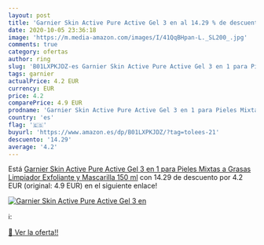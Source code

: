 ```yaml
---
layout: post
title: 'Garnier Skin Active Pure Active Gel 3 en al 14.29 % de descuento'
date: 2020-10-05 23:36:18
image: 'https://m.media-amazon.com/images/I/41QqBHpan-L._SL200_.jpg'
comments: true
category: ofertas
author: ring
slug: 'B01LXPKJDZ-es Garnier Skin Active Pure Active Gel 3 en 1 para Pieles...'
tags: garnier
actualPrice: 4.2 EUR
currency: EUR
price: 4.2
comparePrice: 4.9 EUR
prodname: 'Garnier Skin Active Pure Active Gel 3 en 1 para Pieles Mixtas a Grasas Limpiador  Exfoliante y Mascarilla  150 ml'
country: 'es'
flag: '🇪🇸'
buyurl: 'https://www.amazon.es/dp/B01LXPKJDZ/?tag=tolees-21'
descuento: '14.29'
average: '4.2'
---
```


Está [Garnier Skin Active Pure Active Gel 3 en 1 para Pieles Mixtas a Grasas Limpiador  Exfoliante y Mascarilla  150 ml](https://www.amazon.es/dp/B01LXPKJDZ/?tag=tolees-21) con 14.29 de descuento por 4.2 EUR (original: 4.9 EUR) en el siguiente enlace!

[![Garnier Skin Active Pure Active Gel 3 en](https://m.media-amazon.com/images/I/41QqBHpan-L._SL200_.jpg)](https://www.amazon.es/dp/B01LXPKJDZ/?tag=tolees-21)

ℹ️:


[🛒 Ver la oferta!!](https://www.amazon.es/dp/B01LXPKJDZ/?tag=tolees-21)
